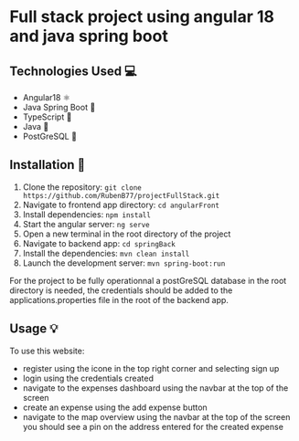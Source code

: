 # Full stack project using angular 18 and java spring boot

## Technologies Used :computer:

-   Angular18 :atom_symbol:
-   Java Spring Boot :leaves:
-   TypeScript :blue_book:
-   Java :robot:
-   PostGreSQL :elephant:


## Installation :wrench:

1. Clone the repository: `git clone https://github.com/RubenB77/projectFullStack.git`
2. Navigate to frontend app directory: `cd angularFront`
3. Install dependencies: `npm install`
4. Start the angular server: `ng serve`
5. Open a new terminal in the root directory of the project
6. Navigate to backend app: `cd springBack`
7. Install the dependencies: `mvn clean install`
8. Launch the development server: `mvn spring-boot:run`

For the project to be fully operationnal a postGreSQL database in the root directory is needed, the credentials should be added to the applications.properties file in the root of the backend app.

## Usage :bulb:

To use this website:
-   register using the icone in the top right corner and selecting sign up
-   login using the credentials created
-   navigate to the expenses dashboard using the navbar at the top of the screen 
-   create an expense using the add expense button
-   navigate to the map overview using the navbar at the top of the screen you should see a pin on the address entered for the created expense
